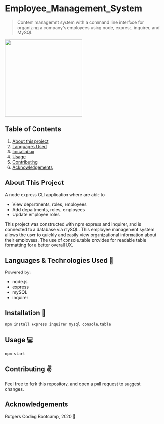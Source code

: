 # Employee_Management_System
> Content managemnt system with a command line interface for organizing a company's employees using node, express, inquirer, and MySQL.

<img src="" style="height:250px">  

## Table of Contents
1. [About this project](#about)
2. [Languages Used](#laguages)
3. [Installation](#install)
4. [Usage](#usage)
5. [Contributing](#contribute)
6. [Acknowledgements](#ack)

## About This Project <a name="about"></a>

A node express CLI application where are able to 
- View departments, roles, employees
- Add departments, roles, employees
- Update employee roles

This project was constructed with npm express and inquirer, and is connected to a database via mySQL. This employee management system allows the user to quickly and easily view organizational information about their employees. The use of console.table provides for readable table formatting for a better overall UX.

## Languages & Technologies Used :floppy_disk: <a name="laguages"></a>

Powered by:
- node.js
- express
- mySQL
- inquirer

## Installation :wrench: <a name="install"></a>

`npm install express inquirer mysql console.table`  

## Usage :computer: <a name="usage"></a>

 `npm start`

## Contributing :v: <a name="contribute"></a>

Feel free to fork this repository, and open a pull request to suggest changes. 

## Acknowledgements <a name="ack"></a>

Rutgers Coding Bootcamp, 2020 :rocket: